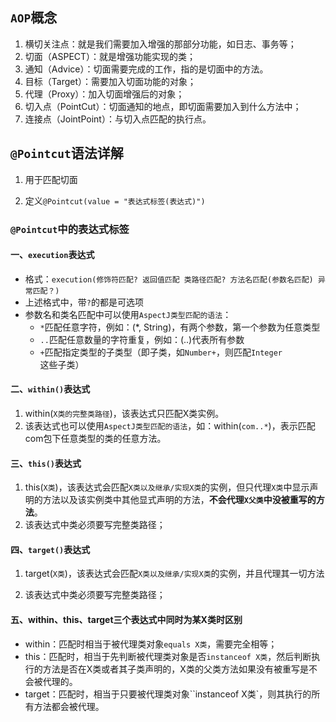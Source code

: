 ## `AOP`概念

1. 横切关注点：就是我们需要加入增强的那部分功能，如日志、事务等；
2. 切面（ASPECT）：就是增强功能实现的类；
3. 通知（Advice）：切面需要完成的工作，指的是切面中的方法。
4. 目标（Target）：需要加入切面功能的对象；
5. 代理（Proxy）：加入切面增强后的对象；
6. 切入点（PointCut）：切面通知的地点，即切面需要加入到什么方法中；
7. 连接点（JointPoint）：与切入点匹配的执行点。



## `@Pointcut`语法详解

1. 用于匹配切面

2. 定义`@Pointcut(value = "表达式标签(表达式)")`

### `@Pointcut`中的表达式标签

####  一、`execution`表达式

- 格式：`execution(修饰符匹配? 返回值匹配 类路径匹配? 方法名匹配(参数名匹配) 异常匹配？)`
- 上述格式中，带`?`的都是可选项
- 参数名和类名匹配中可以使用`AspectJ类型匹配的语法`：
  - `*`匹配任意字符，例如：(*, String)，有两个参数，第一个参数为任意类型
  - `..`匹配任意数量的字符重复，例如：(..)代表所有参数
  - `+`匹配指定类型的子类型（即子类，如`Number+`，则匹配`Integer`这些子类）


#### 二、`within()`表达式

1. within(`X类的完整类路径`)，该表达式只匹配X类实例。
2. 该表达式也可以使用`AspectJ类型匹配的语法`，如：within(`com..*`)，表示匹配com包下任意类型的类的任意方法。

#### 三、`this()`表达式

1. this(``X类``)，该表达式会匹配`X类以及继承/实现X类`的实例，但只代理`X类`中显示声明的方法以及该实例类中其他显式声明的方法，**不会代理`X父类`中没被重写的方法**。
2. 该表达式中类必须要写完整类路径；

#### 四、`target()`表达式

1. target(`X类`)，该表达式会匹配`X类以及继承/实现X类`的实例，并且代理其一切方法

2. 该表达式中类必须要写完整类路径；

#### 五、within、this、target三个表达式中同时为某X类时区别

- within：匹配时相当于被代理类对象`equals X类`，需要完全相等；
- this：匹配时，相当于先判断被代理类对象是否`instanceof X类`，然后判断执行的方法是否在X类或者其子类声明的，X类的父类方法如果没有被重写是不会被代理的。
- target：匹配时，相当于只要被代理类对象``instanceof X类`，则其执行的所有方法都会被代理。
